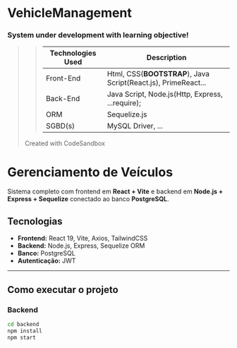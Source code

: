 
# VehicleManagement
>
### System under development with learning objective! 
>
>> | Technologies Used | Description |
>> | ----------- | ----------- |
>> | Front-End | Html,  CSS(**BOOTSTRAP**), Java Script(React.js), PrimeReact... |
>> | Back-End  | Java Script, Node.js(Http, Express, ...require); |  
>> | ORM       |  Sequelize.js |  
>> | SGBD(s)   | MySQL Driver, ... | 
>
> Created with CodeSandbox

# Gerenciamento de Veículos


Sistema completo com frontend em **React + Vite** e backend em **Node.js + Express + Sequelize** conectado ao banco **PostgreSQL**.

## Tecnologias

- **Frontend:** React 19, Vite, Axios, TailwindCSS
- **Backend:** Node.js, Express, Sequelize ORM
- **Banco:** PostgreSQL
- **Autenticação:** JWT

---

## Como executar o projeto

### Backend

```bash
cd backend
npm install
npm start
